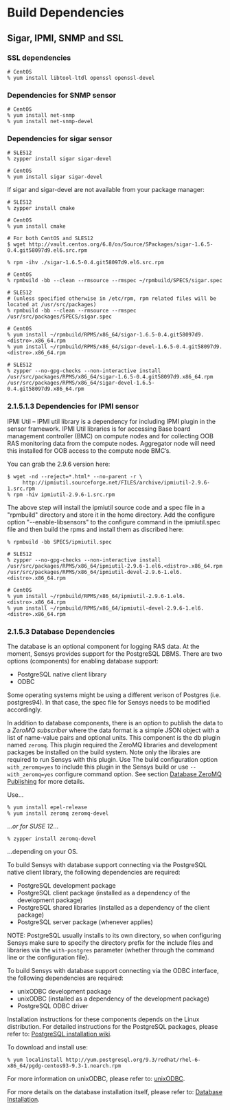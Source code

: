 # Build Dependencies

## Sigar, IPMI, SNMP and SSL

### SSL dependencies
```
# CentOS
% yum install libtool-ltdl openssl openssl-devel
```
### Dependencies for SNMP sensor
```
# CentOS
% yum install net-snmp
% yum install net-snmp-devel
```
### Dependencies for sigar sensor
```
# SLES12
% zypper install sigar sigar-devel

# CentOS
% yum install sigar sigar-devel
```
If sigar and sigar-devel are not available from your package manager:
```
# SLES12
% zypper install cmake

# CentOS
% yum install cmake

# For both CentOS and SLES12
$ wget http://vault.centos.org/6.8/os/Source/SPackages/sigar-1.6.5-0.4.git58097d9.el6.src.rpm

% rpm -ihv ./sigar-1.6.5-0.4.git58097d9.el6.src.rpm

# CentOS
% rpmbuild -bb --clean --rmsource --rmspec ~/rpmbuild/SPECS/sigar.spec

# SLES12
# (unless specified otherwise in /etc/rpm, rpm related files will be located at /usr/src/packages)
% rpmbuild -bb --clean --rmsource --rmspec /usr/src/packages/SPECS/sigar.spec

# CentOS
% yum install ~/rpmbuild/RPMS/x86_64/sigar-1.6.5-0.4.git58097d9.<distro>.x86_64.rpm
% yum install ~/rpmbuild/RPMS/x86_64/sigar-devel-1.6.5-0.4.git58097d9.<distro>.x86_64.rpm

# SLES12
% zypper --no-gpg-checks --non-interactive install /usr/src/packages/RPMS/x86_64/sigar-1.6.5-0.4.git58097d9.x86_64.rpm /usr/src/packages/RPMS/x86_64/sigar-devel-1.6.5-0.4.git58097d9.x86_64.rpm
```
### 2.1.5.1.3 Dependencies for IPMI sensor

IPMI Util – IPMI util library is a dependency for including IPMI plugin in the sensor framework.  IPMI Util libraries is for accessing Base board management controller (BMC) on compute nodes and for collecting OOB RAS monitoring data from the compute nodes. Aggregator node will need this installed for OOB access to the compute node BMC’s.

You can grab the 2.9.6 version here:
```
$ wget -nd --reject=*.html* --no-parent -r \
     http://ipmiutil.sourceforge.net/FILES/archive/ipmiutil-2.9.6-1.src.rpm
% rpm -hiv ipmiutil-2.9.6-1.src.rpm
```
The above step will install the ipmiutil source code and a spec file in a "rpmbuild" directory and store it in the home directory.
Add the configure option "--enable-libsensors" to the configure command in the ipmiutil.spec file and then build the rpms and install them as discribed here:
```
% rpmbuild -bb SPECS/ipmiutil.spec

# SLES12
% zypper --no-gpg-checks --non-interactive install /usr/src/packages/RPMS/x86_64/ipmiutil-2.9.6-1.el6.<distro>.x86_64.rpm /usr/src/packages/RPMS/x86_64/ipmiutil-devel-2.9.6-1.el6.<distro>.x86_64.rpm

# CentOS
% yum install ~/rpmbuild/RPMS/x86_64/ipmiutil-2.9.6-1.el6.<distro>.x86_64.rpm
% yum install ~/rpmbuild/RPMS/x86_64/ipmiutil-devel-2.9.6-1.el6.<distro>.x86_64.rpm
```

### 2.1.5.3 Database Dependencies

The database is an optional component for logging RAS data.  At the moment, Sensys provides support for the PostgreSQL DBMS.  There are two options (components) for enabling database support:

* PostgreSQL native client library
* ODBC

Some operating systems might be using a different verison of Postgres (i.e. postgres94). In that case, the spec file for Sensys needs to be modified accordingly.

In addition to database components, there is an option to publish the data to a *ZeroMQ subscriber* where the data format is a simple JSON object with a list of name-value pairs and optional units.  This component is the db plugin named `zeromq`.  This plugin required the ZeroMQ libraries and development packages be installed on the build system.  Note only the libraies are required to run Sensys with this plugin.  Use The build configuration option `with_zeromq=yes` to include this plugin in the Sensys build or use `--with_zeromq=yes` configure command option.  See section [Database ZeroMQ Publishing](2-Build-and-Installation-Guide/2.2-Database-Installation/2.2.6-Database-ZeroMQ-Publishing.html) for more details.

Use...
```
% yum install epel-release
% yum install zeromq zeromq-devel
```
...*or for SUSE 12*...
```
% zypper install zeromq-devel
```
...depending on your OS.

To build Sensys with database support connecting via the PostgreSQL native client library, the following dependencies are required:
* PostgreSQL development package
* PostgreSQL client package (installed as a dependency of the development package)
* PostgreSQL shared libraries (installed as a dependency of the client package)
* PostgreSQL server package (whenever applies)

NOTE: PostgreSQL usually installs to its own directory, so when configuring Sensys make sure to specify the directory prefix for the include files and libraries via the `with-postgres` parameter (whether through the command line or the configuration file).

To build Sensys with database support connecting via the ODBC interface, the following dependencies are required:

* unixODBC development package
* unixODBC (installed as a dependency of the development package)
* PostgreSQL ODBC driver

Installation instructions for these components depends on the Linux distribution.  For detailed instructions for the PostgreSQL packages, please refer to: [PostgreSQL installation wiki](https://wiki.postgresql.org/wiki/Detailed_installation_guides).

To download and install use:
```
% yum localinstall http://yum.postgresql.org/9.3/redhat/rhel-6-x86_64/pgdg-centos93-9.3-1.noarch.rpm
```
For more information on unixODBC, please refer to: [unixODBC](http://www.unixodbc.org/).

For more details on the database installation itself, please refer to: [Database Installation](2-Build-and-Installation-Guide/2.2-Database-Installation/2.2.1-Database-Server.html).

